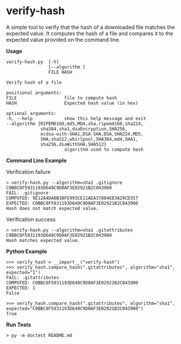 verify-hash
=====================================

A simple tool to verify that the hash of a downloaded file matches the expected value.
It computes the hash of a file and compares it to the expected value provided on
the command line.

**Usage**

	verify-hash.py  [-h]
					[--algorithm ]
					FILE HASH
	
	Verify hash of a file
	
	positional arguments:
	FILE                  file to compute hash
	HASH                  Expected hash value (in hex)
	
	optional arguments:
	-h, --help            show this help message and exit
	--algorithm {RIPEMD160,md5,MD4,sha,ripemd160,sha224,
	             sha384,sha1,dsaEncryption,SHA256,
				 ecdsa-with-SHA1,DSA-SHA,DSA,SHA224,MD5,
				 SHA,sha512,whirlpool,SHA384,md4,SHA1,
				 sha256,dsaWithSHA,SHA512}
						  algorithm used to compute hash

**Command Line Example**

Verification failure

	> verify-hash.py --algorithm=sha1 .gitignore C0BBC8F5931193D649C9D0AF3E02921B2C043900
	FAIL: .gitignore
	COMPUTED: 9E12A4DA8B38FE993CE11AEA37804E83A29CD357
	EXPECTED: C0BBC8F5931193D649C9D0AF3E02921B2C043900
	Hash does not match expected value.

Verification success
	
	> verify-hash.py --algorithm=sha1 .gitattributes C0BBC8F5931193D649C9D0AF3E02921B2C043900
	Hash matches expected value.
	
**Python Example**

    >>> verify_hash = __import__("verify-hash")
    >>> verify_hash.compare_hash(".gitattributes", algorithm="sha1", expected="1")
    FAIL: .gitattributes
    COMPUTED: C0BBC8F5931193D649C9D0AF3E02921B2C043900
    EXPECTED: 1
    False
	
	>>> verify_hash.compare_hash(".gitattributes", algorithm="sha1", expected="C0BBC8F5931193D649C9D0AF3E02921B2C043900")
	True

**Run Tests**

	> py -m doctest README.md